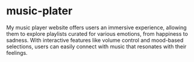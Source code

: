 # music-plater
My music player website offers users an immersive experience, allowing them to explore playlists curated for various emotions, from happiness to sadness. With interactive features like volume control and mood-based selections, users can easily connect with music that resonates with their feelings.
